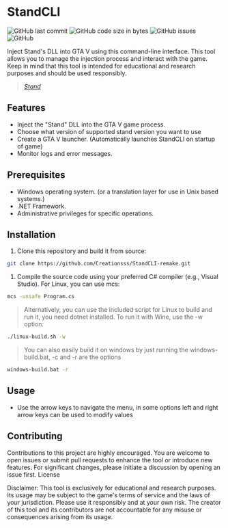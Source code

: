 # StandCLI
![GitHub last commit](https://img.shields.io/github/last-commit/Creationsss/StandCLI-remake)
![GitHub code size in bytes](https://img.shields.io/github/languages/code-size/Creationsss/StandCLI-remake)
![GitHub issues](https://img.shields.io/github/issues/Creationsss/StandCLI-remake)
![GitHub](https://img.shields.io/github/license/Creationsss/StandCLI-remake)

Inject Stand's DLL into GTA V using this command-line interface. This tool allows you to manage the injection process and interact with the game. Keep in mind that this tool is intended for educational and research purposes and should be used responsibly.

> [*Stand*](https://stand.gg/)

## Features

- Inject the "Stand" DLL into the GTA V game process.
- Choose what version of supported stand version you want to use
- Create a GTA V launcher. (Automatically launches StandCLI on startup of game)
- Monitor logs and error messages.

## Prerequisites

- Windows operating system. (or a translation layer for use in Unix based systems.)
- .NET Framework.
- Administrative privileges for specific operations.

## Installation

1. Clone this repository and build it from source:

```bash
git clone https://github.com/Creationsss/StandCLI-remake.git
```

1. Compile the source code using your preferred C# compiler (e.g., Visual Studio). For Linux, you can use mcs:
```bash
mcs -unsafe Program.cs
```

> Alternatively, you can use the included script for Linux to build and run it, you need dotnet installed. To run it with Wine, use the -w option:
```bash
./linux-build.sh -w
```

> You can also easily build it on windows by just running the windows-build.bat, -c and -r are the options
```bash
windows-build.bat -r
```

## Usage

- Use the arrow keys to navigate the menu, in some options left and right arrow keys can be used to modify values


## Contributing

Contributions to this project are highly encouraged. You are welcome to open issues or submit pull requests to enhance the tool or introduce new features. For significant changes, please initiate a discussion by opening an issue first.
License

Disclaimer: This tool is exclusively for educational and research purposes. Its usage may be subject to the game's terms of service and the laws of your jurisdiction. Please use it responsibly and at your own risk. The creator of this tool and its contributors are not accountable for any misuse or consequences arising from its usage.
